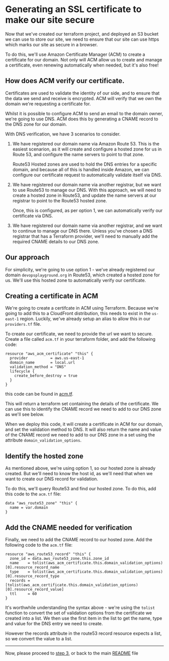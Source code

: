 # Generating an SSL certificate to make our site secure

Now that we've created our terraform project, and deployed an S3 bucket we can use to store our site, 
we need to ensure that our site can use https which marks our site as secure in a browser.

To do this, we'll use Amazon Certificate Manager (ACM) to create a certificate for our domain. Not
only will ACM allow us to create and manage a certificate, even renewing automatically when needed, 
but it's also free!

## How does ACM verify our certificate.
Certificates are used to validate the identity of our side, and to ensure that the data we send and
receive is encrypted. ACM will verify that we own the domain we're requesting a certificate for.

Whilst it is possible to configure ACM to send an email to the domain owner, we're going to use DNS. ACM
does this by generating a CNAME record to the DNS zone for our domain.

With DNS verification, we have 3 scenarios to consider.

1. We have registered our domain name via Amazon Route 53. This is the easiest scenarion, as it will
create and configure a hosted zone for us in Route 53, and configure the name servers to point to that zone.

    Route53 Hosted zones are used to hold the DNS entries for a specific domain, and because all of this is
    handled inside Amazon, we can configure our certificate request to automatically validate itself via DNS.

2. We have registered our domain name via another registrar, but we want to use Route53 to manage our DNS. With
this approach, we will need to create a hosted zone in Route53, and update the name servers at our registrar to
point to the Route53 hosted zone. 

    Once, this is configured, as per option 1, we can automatically verify our certificate via DNS.
3. We have registered our domain name via another registrar, and we want to continue to manage our DNS there.
Unless you've chosen a DNS registrar that has a Terraform provider, we'll need to manually add the required
CNAME details to our DNS zone.

## Our approach
For simplicity, we're going to use option 1 - we've already registered our domain `devopsplayground.org` in Route53,
which created a hosted zone for us. We'll use this hosted zone to automatically verify our certificate.

## Creating a certificate in ACM
We're going to create a certifcate in ACM using Terraform. Because we're going to add this to a CloudFront distribution,
this needs to exist in the `us-east-1` region. Luckily, we've already setup an alias to allow this in our 
`providers.tf` file.

To create our certificate, we need to provide the url we want to secure. 
Create a file called `acm.tf` in your terraform folder, and add the following code:
```hcl
resource "aws_acm_certificate" "this" {
  provider          = aws.us-east-1
  domain_name       = local.url
  validation_method = "DNS"
  lifecycle {
    create_before_destroy = true
  }
}
```
this code can be found in [acm.tf](./acm.tf).

This will return a terraform set containing the details of the certificate. We can use this to identify the 
CNAME record we need to add to our DNS zone as we'll see below.

When we deploy this code, it will create a certificate in ACM for our domain, and set the validation method to DNS. 
It will also return the name and value of the CNAME record we need to add to our DNS zone in a set using the attribute `domain_validation_options`.

## Identify the hosted zone
As mentioned above, we're using option 1, so our hosted zone is already created. But we'll need to know the host id, as
we'll need that when we want to create our DNS record for validation.

To do this, we'll query Route53 and find our hosted zone. To do this, add this code to the `acm.tf` file:
```hcl
data "aws_route53_zone" "this" {
  name = var.domain
}
```

## Add the CNAME needed for verification
Finally, we need to add the CNAME record to our hosted zone. Add the following code to the `acm.tf` file:
```hcl
resource "aws_route53_record" "this" {
  zone_id = data.aws_route53_zone.this.zone_id
  name    = tolist(aws_acm_certificate.this.domain_validation_options)[0].resource_record_name
  type    = tolist(aws_acm_certificate.this.domain_validation_options)[0].resource_record_type
  records = [tolist(aws_acm_certificate.this.domain_validation_options)[0].resource_record_value]
  ttl     = 60
}
```
It's worthwhile understanding the syntax above - we're using the `tolist` function to convert the set of validation
options from the certificate we created into a list. We then use the first item in the list to get the name, type and value
for the DNS entry we need to create.

However the records attribute in the route53 record resource expects a list, so we convert the value to a list.

---
Now, please proceed to [step 3](../step_3/README.md), or
back to the main [README](../../README.md) file